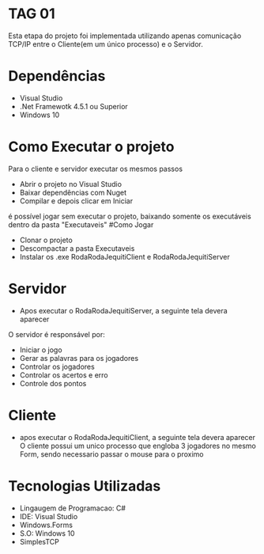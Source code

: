 # TAG 01
Esta etapa do projeto foi implementada utilizando apenas comunicação TCP/IP entre o Cliente(em um único processo) e o Servidor.

# Dependências
* Visual Studio
* .Net Framewotk 4.5.1 ou Superior
* Windows 10

# Como Executar o projeto
Para o cliente e servidor executar os mesmos passos
* Abrir o projeto no Visual Studio
* Baixar dependências com Nuget
* Compilar e depois clicar em Iniciar

é possível jogar sem executar o projeto, baixando somente os executáveis dentro da pasta "Executaveis"
#Como Jogar
* Clonar o projeto
* Descompactar a pasta Executaveis
* Instalar os .exe RodaRodaJequitiClient e RodaRodaJequitiServer

# Servidor
* Apos executar o RodaRodaJequitiServer, a seguinte tela devera aparecer

O servidor é responsável por:
* Iniciar o jogo
* Gerar as palavras para os jogadores
* Controlar os jogadores
* Controlar os acertos e erro
* Controle dos pontos

# Cliente
* apos executar o RodaRodaJequitiClient, a seguinte tela devera aparecer
O cliente possui um unico processo que engloba 3 jogadores no mesmo Form, sendo necessario passar o mouse para o proximo  

# Tecnologias Utilizadas
* Lingaugem de Programacao: C#
* IDE: Visual Studio
* Windows.Forms
* S.O: Windows 10
* SimplesTCP
